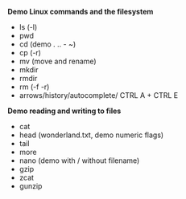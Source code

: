 **Demo Linux commands and the filesystem**
* ls (-l)
* pwd
* cd  (demo . .. - ~)
* cp  (-r)
* mv   (move and rename)
* mkdir
* rmdir
* rm (-f -r)
* arrows/history/autocomplete/ CTRL A + CTRL E

**Demo reading and writing to files**
* cat
* head  (wonderland.txt, demo numeric flags)
* tail
* more
* nano  (demo with / without filename)
* gzip
* zcat
* gunzip
